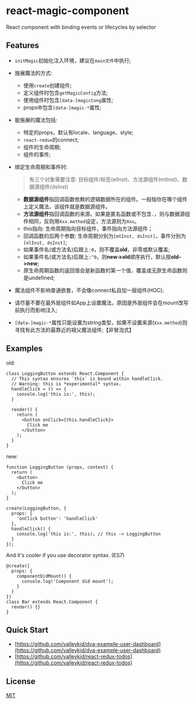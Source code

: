 # react-magic-component
React component with binding events or lifecycles by selector

## Features
- `initMagic`初始化注入环境，建议在`main文件`中执行;
- 施展魔法的方式:
  - 使用`create`创建组件;
  - 定义组件时包含`getMagicConfig`方法;
  - 使用组件时包含`[data-]magicCong`属性;
  - props中包含`[data-]magic-*`属性;
- 能施展的魔法包括:
  - 特定的props，默认有locale、language、style;
  - `react-redux`的connect;
  - 组件的生命周期;
  - 组件的事件;
- 绑定生命周期和事件时:

  > 有三个对象需要注意: 目标组件/标签(elInst)、方法源组件(mtInst)、数据源组件(dsInst)

  - <b>数据源组件</b>指回调函数依赖的逻辑数据所在的组件。一般指你在哪个组件上定义魔法，该组件就是数据源组件。
  - <b>方法源组件</b>指回调函数的来源。如果是匿名函数或不包含`.`，则与数据源组件相同，反则用`Xxx.method`设定，方法源则为`Xxx`。
  - this指向: 生命周期指向目标组件，事件指向方法源组件；
  - 回调函数的后两个参数: 生命周期分别为`[mtInst, dsInst]`，事件分别为`[elInst, dsInst]`;
  - 如果事件名(或方法名)后跟上`:0`，则不覆盖<b>old</b>，非零或默认覆盖;
  - 如果事件名(或方法名)后跟上`:^0`，则<b>new->old</b>顺序执行，默认按<b>old->new</b>;
  - 原生命周期函数的返回值会是新函数的第一个值，覆盖或无原生命函数则是undefined;
- 魔法组件不影响普通嵌套，不会像connect私自加一层组件(HOC);
- 请尽量不要在最外层组件如App上设置魔法，原因是外层组件会在mount改写前执行而影响注入;
- `[data-]magic-*`属性只能设置为string类型，如果不设置来源(`Xxx.method`)则寻找有此方法的最靠近的祖父魔法组件;【非冒泡式】

## Examples

old:
```
class LoggingButton extends React.Component {
  // This syntax ensures `this` is bound within handleClick.
  // Warning: this is *experimental* syntax.
  handleClick = () => {
    console.log('this is:', this);
  }

  render() {
    return (
      <button onClick={this.handleClick}>
        Click me
      </button>
    );
  }
}
```

new:
```
function LoggingButton (props, context) {
  return (
    <button>
      Click me
    </button>
  );
}

create(LoggingButton, {
  props: {
    'onClick button': 'handleClick'
  },
  handleClick() {
    console.log('this is:', this); // this -> LoggingButton
  }
});
```

And it's cooler if you use decorator syntax. (ES7)
```
@create({
  props: {
    componentDidMount() {
      console.log('Component did mount');
    }
  }
})
class Bar extends React.Component {
  render() {}
}
```

## Quick Start

- [https://github.com/valleykid/dva-example-user-dashboard](https://github.com/valleykid/dva-example-user-dashboard)
- [https://github.com/valleykid/react-redux-todos](https://github.com/valleykid/react-redux-todos)

## License
[MIT](https://tldrlegal.com/license/mit-license)


